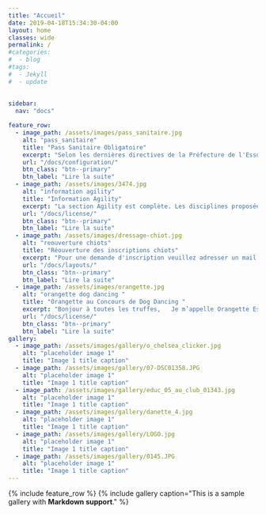 ```yaml
---
title: "Accueil"
date: 2019-04-18T15:34:30-04:00
layout: home
classes: wide
permalink: /
#categories:
#  - blog
#tags:
#  - Jekyll
#  - update
 
  
sidebar:
  nav: "docs"

feature_row:
  - image_path: /assets/images/pass_sanitaire.jpg
    alt: "pass_sanitaire"
    title: "Pass Sanitaire Obligatoire"
    excerpt: "Selon les dernières directives de la Préfecture de l'Essonne et de la mairie..."
    url: "/docs/configuration/"
    btn_class: "btn--primary"
    btn_label: "Lire la suite"
  - image_path: /assets/images/3474.jpg
    alt: "information agility"
    title: "Information Agility"
    excerpt: "La section Agility est complète. Les disciplines proposées au sein du club seront..."
    url: "/docs/license/"
    btn_class: "btn--primary"
    btn_label: "Lire la suite"     
  - image_path: /assets/images/dressage-chiot.jpg
    alt: "reouverture chiots"
    title: "Réouverture des inscriptions chiots"
    excerpt: "Pour une demande d'inscription veuillez adresser un mail dans l'onglet Nous contacter..."
    url: "/docs/layouts/"
    btn_class: "btn--primary"
    btn_label: "Lire la suite"
  - image_path: /assets/images/orangette.jpg
    alt: "orangette dog dancing "
    title: "Orangette au Concours de Dog Dancing "
    excerpt: "Bonjour à toutes les truffes,   Je m’appelle Orangette Espiègle et j’ai participé..."
    url: "/docs/license/"
    btn_class: "btn--primary"
    btn_label: "Lire la suite"  
gallery:
  - image_path: /assets/images/gallery/o_chelsea_clicker.jpg
    alt: "placeholder image 1"
    title: "Image 1 title caption"
  - image_path: /assets/images/gallery/07-DSC01358.JPG
    alt: "placeholder image 1"
    title: "Image 1 title caption"
  - image_path: /assets/images/gallery/educ_05_au_club_01343.jpg
    alt: "placeholder image 1"
    title: "Image 1 title caption"
  - image_path: /assets/images/gallery/danette_4.jpg
    alt: "placeholder image 1"
    title: "Image 1 title caption"
  - image_path: /assets/images/gallery/LOGO.jpg
    alt: "placeholder image 1"
    title: "Image 1 title caption"
  - image_path: /assets/images/gallery/0145.JPG
    alt: "placeholder image 1"
    title: "Image 1 title caption"
---
```


{% include feature_row %}
{% include gallery caption="This is a sample gallery with **Markdown support**." %}

